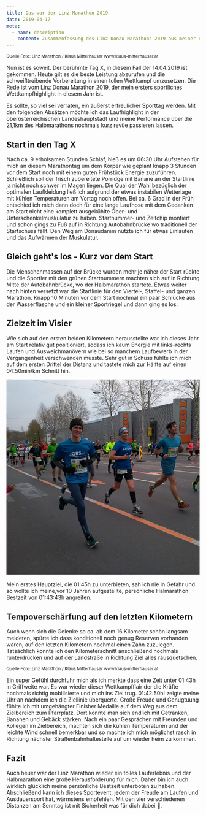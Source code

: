 ```yaml
---
title: Das war der Linz Marathon 2019
date: 2019-04-17
meta:
  - name: description
    content: Zusammenfassung des Linz Donau Marathons 2019 aus meiner Perspektive
---
```


<v-img src="/img/posts/linz-marathon-2019/hero.jpg" alt="Start auf der Autobahnbrücke" />
<p style="font-size: 0.8em; margin-top: 3px">Quelle Foto: Linz Marathon / Klaus Mitterhauser www.klaus-mitterhauser.at</p>

Nun ist es soweit. Der berühmte Tag X, in diesem Fall der 14.04.2019 ist gekommen. Heute gilt es die beste Leistung abzurufen und die schweißtreibende Vorbereitung in einen tollen Wettkampf umzusetzen. Die Rede ist vom Linz Donau Marathon 2019, der mein ersters sportliches Wettkampfhighlight in diesem Jahr ist.

<!-- more -->

Es sollte, so viel sei verraten, ein äußerst erfreulicher Sporttag werden.
Mit den folgenden Absätzen möchte ich das Laufhighlight in der oberösterreichischen Landeshauptstadt und meine Performance über die 21,1km des Halbmarathons nochmals kurz revüe passieren lassen.

## Start in den Tag X

Nach ca. 9 erholsamen Stunden Schlaf, hieß es um 06:30 Uhr Aufstehen für mich an diesem Marathontag um dem Körper wie geplant knapp 3 Stunden vor dem Start noch mit einem guten Frühstück Energie zuzuführen. Schließlich soll der frisch zubereitete Porridge mit Banane an der Startlinie ja nicht noch schwer im Magen liegen. Die Qual der Wahl bezüglich der optimalen Laufkleidung ließ ich aufgrund der etwas instabilen Wetterlage mit kühlen Temperaturen am Vortag noch offen. Bei ca. 6 Grad in der Früh entschied ich mich dann doch für eine lange Laufhose mit dem Gedanken am Start nicht eine komplett ausgekühlte Ober- und Unterschenkelmuskulatur zu haben. Startnummer- und Zeitchip montiert und schon gings zu Fuß auf in Richtung Autobahnbrücke wo traditionell der Startschuss fällt. Den Weg am Donaudamm nützte ich für etwas Einlaufen und das Aufwärmen der Muskulatur.

## Gleich geht's los - Kurz vor dem Start

Die Menschenmassen auf der Brücke wurden mehr je näher der Start rückte und die Sportler mit den grünen Startnummern machten sich auf in Richtung Mitte der Autobahnbrücke, wo der Halbmarathon startete. Etwas weiter nach hinten versetzt war die Startlinie für den Viertel-, Staffel- und ganzen Marathon. Knapp 10 Minuten vor dem Start nochmal ein paar Schlücke aus der Wasserflasche und ein kleiner Sportriegel und dann ging es los.

## Zielzeit im Visier

Wie sich auf den ersten beiden Kilometern herausstellte war ich dieses Jahr am Start relativ gut positioniert, sodass ich kaum Energie mit links-rechts Laufen und Ausweichmanövern wie bei so manchem Laufbewerb in der Vergangenheit verschwenden musste. Sehr gut in Schuss fühlte ich mich auf dem ersten Drittel der Distanz und tastete mich zur Hälfte auf einen 04:50min/km Schnitt hin.

![Bild auf der Freitstädter Straße bei Kilometer 3](/img/posts/linz-marathon-2019/2.jpg)

Mein erstes Hauptziel, die 01:45h zu unterbieten, sah ich nie in Gefahr und so wollte ich meine,vor 10 Jahren aufgestellte, persönliche Halmarathon Bestzeit von 01:43:43h angreifen.

## Tempoverschärfung auf den letzten Kilometern

Auch wenn sich die Gelenke so ca. ab dem 16 Kilometer schön langsam meldeten, spürte ich dass konditionell noch genug Reserven vorhanden waren, auf den letzten Kilometern nochmal einen Zahn zuzulegen. Tatsächlich konnte ich den Kilometerschnitt anschließend nochmals runterdrücken und auf der Landstraße in Richtung Ziel alles rausquetschen.

<v-img src="/img/posts/linz-marathon-2019/3.jpg" alt="Zieleinlauf am Hauptplatz" />
<p style="font-size: 0.8em; margin-top: 3px">Quelle Foto: Linz Marathon / Klaus Mitterhauser www.klaus-mitterhauser.at</p>

Ein super Gefühl durchfuhr mich als ich merkte dass eine Zeit unter 01:43h in Griffweite war. Es war wieder dieser Wettkampfflair der die Kräfte nochmals richtig mobilisierte und mich ins Ziel trug. 01:42:50h! zeigte meine Uhr an nachdem ich die Ziellinie überquerte. Große Freude und Genugtuung fühlte ich mit umgehängter Finisher Medaille auf dem Weg aus dem Zielbereich zum Pfarrplatz. Dort konnte man sich endlich mit Getränken, Bananen und Gebäck stärken. Nach ein paar Gesprächen mit Freunden und Kollegen im Zielbereich, machten sich die kühlen Temperaturen und der leichte Wind schnell bemerkbar und so machte ich mich möglichst rasch in Richtung nächster Straßenbahnhaltestelle auf um wieder heim zu kommen.

## Fazit

Auch heuer war der Linz Marathon wieder ein tolles Lauferlebnis und der Halbmarathon eine große Herausforderung für mich. Daher bin ich auch wirklich glücklich meine persönliche Bestzeit unterboten zu haben.
Abschließend kann ich dieses Sportevent, jedem der Freude am Laufen und Ausdauersport hat, wärmstens empfehlen. Mit den vier verschiedenen Distanzen am Sonntag ist mit Sicherheit was für dich dabei 🙂.
